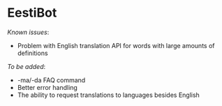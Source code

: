 # EestiBot

*Known issues*:
- Problem with English translation API for words with large amounts of definitions

*To be added*:
- -ma/-da FAQ command
- Better error handling
- The ability to request translations to languages besides English
